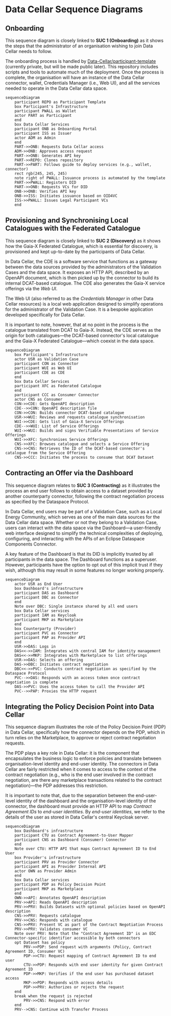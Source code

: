 # Data Cellar Sequence Diagrams

## Onboarding

This sequence diagram is closely linked to **SUC 1 (Onboarding)** as it shows the steps that the administrator of an organisation wishing to join Data Cellar needs to follow.

The onboarding process is handled by [Data-Cellar/participant-template](https://github.com/Data-Cellar/participant-template) (currently private, but will be made public later). This repository includes scripts and tools to automate much of the deployment. Once the process is complete, the organisation will have an instance of the Data Cellar connector, wallet, Credentials Manager (i.e., Web UI), and all the services needed to operate in the Data Cellar data space.

```mermaid
sequenceDiagram
    participant REPO as Participant Template
    box Participant's Infrastructure
    participant PWALL as Wallet
    actor PART as Participant
    end
    box Data Cellar Services
    participant ONB as Onboarding Portal
    participant ISS as Issuer
    actor ADM as Admin
    end
    PART->>ONB: Requests Data Cellar access
    ADM->>ONB: Approves access request
    PART->>ONB: Generates API key
    PART->>REPO: Clones repository
    PART->>PART: Follows guide to deploy services (e.g., wallet, connector)
    rect rgb(245, 245, 245)
    note right of PWALL: Issuance process is automated by the template
    PART->>PWALL: Registers DID
    PART->>ONB: Requests VCs for DID
    ONB->>ONB: Verifies API key
    ONB->>ISS: Initiates issuance based on OID4VC
    ISS->>PWALL: Issues Legal Participant VCs
    end
```

## Provisioning and Synchronising Local Catalogues with the Federated Catalogue

This sequence diagram is closely linked to **SUC 2 (Discovery)** as it shows how the Gaia-X Federated Catalogue, which is essential for discovery, is provisioned and kept up-to-date by the participants of Data Cellar.

In Data Cellar, the CDE is a software service that functions as a gateway between the data sources provided by the administrators of the Validation Cases and the data space. It exposes an HTTP API, described by an OpenAPI document, which is then picked up by the connector to build its internal DCAT-based catalogue. The CDE also generates the Gaia-X service offerings via the *Web UI*.

The Web UI (also referred to as the *Credentials Manager* in other Data Cellar resources) is a local web application designed to simplify operations for the administrator of the Validation Case. It is a bespoke application developed specifically for Data Cellar.

It is important to note, however, that at no point in the process is the catalogue translated from DCAT to Gaia-X. Instead, the CDE serves as the origin for both catalogues—the DCAT-based connector's local catalogue and the Gaia-X Federated Catalogue—which coexist in the data space.

```mermaid
sequenceDiagram
    box Participant's Infrastructure
    actor USR as Validation Case
    participant CON as Connector
    participant WUI as Web UI
    participant CDE as CDE
    end
    box Data Cellar Services
    participant XFC as Federated Catalogue
    end
    participant CCC as Consumer Connector
    actor CNS as Consumer
    CON->>CDE: Gets OpenAPI description
    CDE-->>CON: OpenAPI description file
    CON->>CON: Builds connector DCAT-based catalogue
    USR->>WUI: Reviews and requests catalogue synchronisation
    WUI->>CDE: Gets list of Gaia-X Service Offerings
    CDE-->>WUI: List of Service Offerings
    WUI->>WUI: Builds and signs Verifiable Presentations of Service Offerings
    WUI->>XFC: Synchronises Service Offerings
    CNS->>XFC: Browses catalogue and selects a Service Offering
    CNS->>CNS: Retrieves the ID of the DCAT-based connector's catalogue from the Service Offering
    CNS->>CCC: Initiates the process to consume that DCAT Dataset
 ```

## Contracting an Offer via the Dashboard

This sequence diagram relates to **SUC 3 (Contracting)** as it illustrates the process an end user follows to obtain access to a dataset provided by another counterparty connector, following the contract negotiation process as specified by the Dataspace Protocol.

In Data Cellar, end users may be part of a Validation Case, such as a Local Energy Community, which serves as one of the main data sources for the Data Cellar data space. Whether or not they belong to a Validation Case, users can interact with the data space via the Dashboard—a user-friendly web interface designed to simplify the technical complexities of deploying, configuring, and interacting with the APIs of an Eclipse Dataspace Components Connector.

A key feature of the Dashboard is that its DID is implicitly trusted by all participants in the data space. The Dashboard functions as a superuser. However, participants have the option to opt out of this implicit trust if they wish, although this may result in some features no longer working properly.

```mermaid
sequenceDiagram
    actor USR as End User
    box Dashboard's infrastructure
    participant DAS as Dashboard
    participant DBC as Connector
    end
    Note over DBC: Single instance shared by all end users
    box Data Cellar services
    participant IAM as Keycloak
    participant MKP as Marketplace
    end
    box Counterparty (Provider)
    participant PVC as Connector
    participant PAP as Provider API
    end
    USR->>DAS: Logs in
    DAS<<->>IAM: Integrates with central IAM for identity management
    DAS<<->>MKP: Integrates with Marketplace to list offerings
    USR->>DAS: Selects an offering
    DAS->>DBC: Initiates contract negotiation
    DBC<<->>PVC: Conducts contract negotiation as specified by the Dataspace Protocol
    PVC-->>DAS: Responds with an access token once contract negotiation is complete
    DAS->>PVC: Uses the access token to call the Provider API
    PVC-->>PAP: Proxies the HTTP request
```

## Integrating the Policy Decision Point into Data Cellar

This sequence diagram illustrates the role of the Policy Decision Point (PDP) in Data Cellar, specifically how the connector depends on the PDP, which in turn relies on the Marketplace, to approve or reject contract negotiation requests.

The PDP plays a key role in Data Cellar: it is the component that encapsulates the business logic to enforce policies and translate between organisation-level identity and end-user identity. The connectors in Data Cellar are fairly restricted when it comes to access to the context of the contract negotiation (e.g., who is the end user involved in the contract negotiation, are there any marketplace transactions related to the contract negotiation)—the PDP addresses this restriction.

It is important to note that, due to the separation between the end-user-level identity of the dashboard and the organisation-level identity of the connector, the dashboard must provide an HTTP API to map *Contract Agreement IDs* to *end-user identities*. By *end-user identities*, we refer to the details of the user as stored in Data Cellar's central Keycloak server.

```mermaid
sequenceDiagram
    box Dashboard's infrastructure
    participant CTU as Contract Agreement-to-User Mapper
    participant CNS as Dashboard (Consumer) Connector
    end
    Note over CTU: HTTP API that maps Contract Agreement ID to End User
    box Provider's infrastructure
    participant PRV as Provider Connector
    participant API as Provider Internal API
    actor OWN as Provider Admin
    end
    box Data Cellar services
    participant PDP as Policy Decision Point
    participant MKP as Marketplace
    end
    OWN->>API: Annotates OpenAPI description
    PRV->>API: Reads OpenAPI description
    PRV->>PRV: Builds Datasets with optional policies based on OpenAPI description
    CNS->>PRV: Requests catalogue
    PRV->>CNS: Responds with catalogue
    CNS->>PRV: Present VC as part of the Contract Negotiation Process
    PRV->>PRV: Validates consumer VC
    Note over PRV: Note that the "Contract Agreement ID" is an EDC Connector-specific identifier accessible by both connectors
    opt Dataset has policy
        PRV->>PDP: Send request with arguments (Policy, Contract Agreement ID, Consumer VC)
        PDP->>CTU: Request mapping of Contract Agreement ID to end user
        CTU->>PDP: Responds with end user identity for given Contract Agreement ID
        PDP->>MKP: Verifies if the end user has purchased dataset access
        MKP->>PDP: Responds with access details
        PDP->>PRV: Authorizes or rejects the request
    end
    break when the request is rejected
        PRV->>CNS: Respond with error
    end
    PRV-->CNS: Continue with Transfer Process
```

